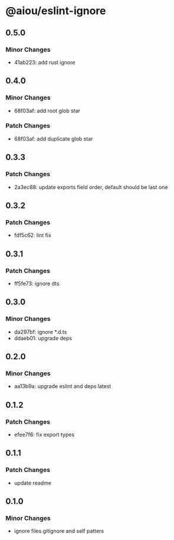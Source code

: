 # @aiou/eslint-ignore

## 0.5.0

### Minor Changes

- 41ab223: add rust ignore

## 0.4.0

### Minor Changes

- 68f03af: add root glob star

### Patch Changes

- 68f03af: add duplicate glob star

## 0.3.3

### Patch Changes

- 2a3ec88: update exports field order, default should be last one

## 0.3.2

### Patch Changes

- fdf5c62: lint fix

## 0.3.1

### Patch Changes

- ff5fe73: ignore dts

## 0.3.0

### Minor Changes

- da297bf: ignore \*.d.ts
- ddaeb01: upgrade deps

## 0.2.0

### Minor Changes

- aa13b9a: upgrade eslint and deps latest

## 0.1.2

### Patch Changes

- efee7f6: fix export types

## 0.1.1

### Patch Changes

- update readme

## 0.1.0

### Minor Changes

- ignore files gitignore and self patters
